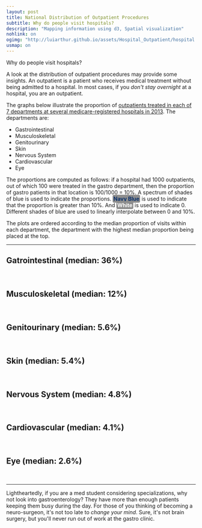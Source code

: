```yaml
---
layout: post
title: National Distribution of Outpatient Procedures
subtitle: Why do people visit hospitals?
description: "Mapping information using d3, Spatial visualization"
nohlink: on
ogimg: "http://luiarthur.github.io/assets/Hospital_Outpatient/hospital.png"
usmap: on
---
```


Why do people visit hospitals? 

A look at the distribution of outpatient procedures may provide some insights.
An outpatient is a patient who receives medical treatment without being
admitted to a hospital. In most cases, if you *don't stay overnight* at a
hospital, you are an outpatient.

The graphs below illustrate the proportion of [outpatients treated in each of 7
departments at several medicare-registered hospitals in
2013](http://catalog.data.gov/dataset/outpatient-procedures-volume/resource/af370823-8af4-414e-bf65-ca1b7f6f3fa0).
The departments are:

- Gastrointestinal
- Musculoskeletal
- Genitourinary
- Skin
- Nervous System
- Cardiovascular
- Eye

The proportions are computed as follows: if a hospital had 1000 outpatients,
out of which 100 were treated in the gastro department, then the proportion of
gastro patients in that location is 100/1000 = 10%. A spectrum of shades of
blue is used to indicate the proportions. <text style="color: rgb(8,48,107);
font-weight: bold; background-color: #8D8D8D; padding: 2px; border-radius: 4px;">
Navy Blue</text> is used to indicate that the proportion is greater than 10%.
And <text style="color: white; font-weight: bold; background-color: #8D8D8D;
padding: 2px; border-radius: 4px;">White</text> is used to indicate 0. 
Different shades of blue are used to linearly interpolate between 0 and 10%.

The plots are ordered according to the median proportion of visits within each
department, the department with the highest median proportion being placed at
the top.

***

## Gatrointestinal (median: 36%)
<div id='gastro'></div>
<br>

## Musculoskeletal (median: 12%)
<div id='muscle'></div>
<br>

## Genitourinary (median: 5.6%)
<div id='genital'></div>
<br>

## Skin (median: 5.4%)
<div id='skin'></div>
<br>

## Nervous System (median: 4.8%)
<div id='nerve'></div>
<br>

## Cardiovascular (median: 4.1%)
<div id='cardio'></div>
<br>

## Eye (median: 2.6%)
<div id='eye'></div>
<br>

***

Lightheartedly, if you are a med student considering specializations, why not
look into gastroenterology? They have more than enough patients keeping them
busy during the day.  For those of you thinking of becoming a neuro-surgeon,
it's not too late to *change your mind*. Sure, it's not brain
surgery, but you'll never run out of work at the gastro clinic.

<!-- Scipts -->
<script src="/js/histogram.js"></script>
<script>
  var thresh = .1;
  var color = 'blue'; //orig
  var r = 2;
  var op = .7;
  usmap("/assets/Hospital_Outpatient/prop.csv","Gastrointestinal",800,"#gastro",r,op,'blue',0,thresh);
  usmap("/assets/Hospital_Outpatient/prop.csv","Eye",800,"#eye",r,op,'blue',0,thresh);
  usmap("/assets/Hospital_Outpatient/prop.csv","Nervous.System",800,"#nerve",r,op,'blue',0,thresh);
  usmap("/assets/Hospital_Outpatient/prop.csv","Skin",800,"#skin",r,op,'blue',0,thresh);
  usmap("/assets/Hospital_Outpatient/prop.csv","Musculoskeletal",800,"#muscle",r,op,'blue',0,thresh);
  usmap("/assets/Hospital_Outpatient/prop.csv","Genitourinary",800,"#genital",r,op,'blue',0,thresh);
  usmap("/assets/Hospital_Outpatient/prop.csv","Cardiovascular",800,"#cardio",r,op,'blue',0,thresh);
</script>




<!--
<div id = 'test'></div>
<link rel="stylesheet" type="text/css" href="/css/histogram.css">


<script>
 var gastro = [];
     //eye = [],
     //ns = [],
     //skin = [],
     //muscle = [],
     //genital = [],
     //cardio = [];

  d3.csv('/assets/Hospital_Outpatient/prop.csv', function(csv){
    csv.map(function(d) { gastro.push(d.Gastrointestinal); });
  });

        //eye.push(d.eye);
        //ns.push(d.ns);
        //skin.push(d.skin);
        //muscle.push(d.muscle);
        //genital.push(d.genital);
        //cardio.push(d.cardio);
  histogram(gastro,"#test");
</script>

-->
